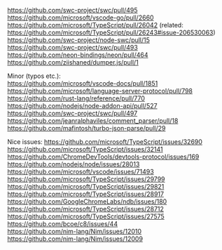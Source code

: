 https://github.com/swc-project/swc/pull/495  
https://github.com/microsoft/vscode-go/pull/2660  
https://github.com/microsoft/TypeScript/pull/26042 (related: https://github.com/microsoft/TypeScript/pull/26243#issue-206530063)  
https://github.com/swc-project/node-swc/pull/15  
https://github.com/swc-project/swc/pull/493  
https://github.com/neon-bindings/neon/pull/464  
https://github.com/ziishaned/dumper.js/pull/1  


Minor (typos etc.):  
https://github.com/microsoft/vscode-docs/pull/1851  
https://github.com/microsoft/language-server-protocol/pull/798  
https://github.com/rust-lang/reference/pull/770  
https://github.com/nodejs/node-addon-api/pull/527  
https://github.com/swc-project/swc/pull/497  
https://github.com/jeanralphaviles/comment_parser/pull/18  
https://github.com/mafintosh/turbo-json-parse/pull/29  

Nice issues:
https://github.com/microsoft/TypeScript/issues/32690  
https://github.com/microsoft/TypeScript/issues/32141  
https://github.com/ChromeDevTools/devtools-protocol/issues/169  
https://github.com/nodejs/node/issues/28013  
https://github.com/microsoft/vscode/issues/71493  
https://github.com/microsoft/TypeScript/issues/29799  
https://github.com/microsoft/TypeScript/issues/29821  
https://github.com/microsoft/TypeScript/issues/28917  
https://github.com/GoogleChromeLabs/ndb/issues/180  
https://github.com/microsoft/TypeScript/issues/28712  
https://github.com/microsoft/TypeScript/issues/27575  
https://github.com/bcoe/c8/issues/44  
https://github.com/nim-lang/Nim/issues/12010  
https://github.com/nim-lang/Nim/issues/12009  
